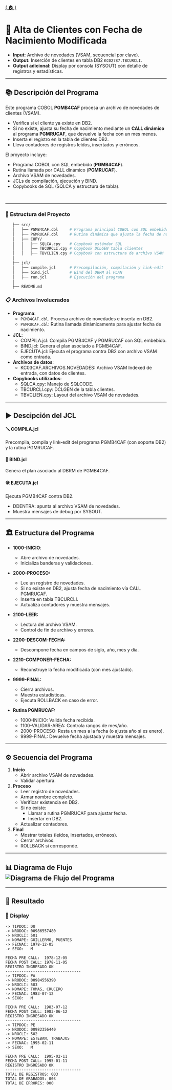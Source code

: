 [( 🏠 )](/) </div>  

# 📄 Alta de Clientes con Fecha de Nacimiento Modificada  

- **Input:** Archivo de novedades (VSAM, secuencial por clave).  
- **Output:** Inserción de clientes en tabla DB2 `KC02787.TBCURCLI`.  
- **Output adicional:** Display por consola (SYSOUT) con detalle de registros y estadísticas.  

---

## 📚 Descripción del Programa  
Este programa COBOL **PGMB4CAF** procesa un archivo de novedades de clientes (VSAM).  
- Verifica si el cliente ya existe en DB2.  
- Si no existe, ajusta su fecha de nacimiento mediante un **CALL dinámico** al programa **PGMRUCAF**, que devuelve la fecha con un mes menos.  
- Inserta el registro en la tabla de clientes DB2.  
- Lleva contadores de registros leídos, insertados y erróneos.  

El proyecto incluye:  
- Programa COBOL con SQL embebido (**PGMB4CAF**).  
- Rutina llamada por CALL dinámico (**PGMRUCAF**).  
- Archivo VSAM de novedades.  
- JCLs de compilación, ejecución y BIND.  
- Copybooks de SQL (SQLCA y estructura de tabla).  

</br>  

---

### 🚀 Estructura del Proyecto  
```bash
   ├── src/
   │   ├── PGMB4CAF.cbl     # Programa principal COBOL con SQL embebido
   │   ├── PGMRUCAF.cbl     # Rutina dinámica que ajusta la fecha de nacimiento
   │   ├── COPY/
   │   │   ├── SQLCA.cpy    # Copybook estándar SQL
   │   │   ├── TBCURCLI.cpy # Copybook DCLGEN tabla clientes
   │   │   ├── TBVCLIEN.cpy # Copybook con estructura de archivo VSAM
   │
   ├── jcl/
   │   ├── compile.jcl      # Precompilación, compilación y link-edit
   │   ├── bind.jcl         # Bind del DBRM al PLAN
   │   ├── run.jcl          # Ejecución del programa
   │
   ├── README.md
```

### 📋 Archivos Involucrados 
- **Programa**: 
   - `PGMB4CAF.cbl`. Procesa archivo de novedades e inserta en DB2.
   - `PGMRUCAF.cbl`: Rutina llamada dinámicamente para ajustar fecha de nacimiento.
- **JCL**: 
  - COMPILA.jcl: Compila PGMB4CAF y PGMRUCAF con SQL embebido.
  - BIND.jcl: Genera el plan asociado a PGMB4CAF.
  - EJECUTA.jcl: Ejecuta el programa contra DB2 con archivo VSAM como entrada.
- **Archivos de datos**: 
  - KC03CAF.ARCHIVOS.NOVEDADES: Archivo VSAM Indexed de entrada, con datos de clientes.
- **Copybooks utilizados**: 
   - SQLCA.cpy: Manejo de SQLCODE.
   - TBCURCLI.cpy: DCLGEN de la tabla clientes.
   - TBVCLIEN.cpy: Layout del archivo VSAM de novedades.


---
## ▶️ Descipción del JCL 

#### 🪛 COMPILA.jcl 
Precompila, compila y link-edit del programa PGMB4CAF (con soporte DB2) y la rutina PGMRUCAF.

#### 🔗 BIND.jcl 
Genera el plan asociado al DBRM de PGMB4CAF.

#### 🛠️ EJECUTA.jcl 
Ejecuta PGMB4CAF contra DB2.
   - DDENTRA: apunta al archivo VSAM de novedades.
   - Muestra mensajes de debug por SYSOUT.

---

## 🏛️ Estructura del Programa 
- **1000-INICIO**:
   - Abre archivo de novedades.
   - Inicializa banderas y validaciones.

- **2000-PROCESO:**
   - Lee un registro de novedades.
   - Si no existe en DB2, ajusta fecha de nacimiento vía CALL PGMRUCAF.
   - Inserta en tabla TBCURCLI.
   - Actualiza contadores y muestra mensajes.

- **2100-LEER:**
   - Lectura del archivo VSAM.
   - Control de fin de archivo y errores.

- **2200-DESCOM-FECHA:**
   - Descompone fecha en campos de siglo, año, mes y día.

- **2210-COMPONER-FECHA:**
   - Reconstruye la fecha modificada (con mes ajustado).

- **9999-FINAL:**
   - Cierra archivos.
   - Muestra estadísticas.
   - Ejecuta ROLLBACK en caso de error.

- **Rutina PGMRUCAF:**
   - 1000-INICIO: Valida fecha recibida.
   - 1100-VALIDAR-AREA: Controla rangos de mes/año.
   - 2000-PROCESO: Resta un mes a la fecha (o ajusta año si es enero).
   - 9999-FINAL: Devuelve fecha ajustada y muestra mensajes.

---

## ⚙️ Secuencia del Programa 
1. **Inicio** 
   - Abrir archivo VSAM de novedades.
   - Validar apertura.
2. **Proceso** 
   - Leer registro de novedades.
   - Armar nombre completo.
   - Verificar existencia en DB2.
   - Si no existe:
      - Llamar a rutina PGMRUCAF para ajustar fecha.
      - Insertar en DB2.
   - Actualizar contadores.
3. **Final** 
   - Mostrar totales (leídos, insertados, erróneos).
   - Cerrar archivos.
   - ROLLBACK si corresponde.

---

## 📊 Diagrama de Flujo <image src="./GRAFICO.png" alt="Diagrama de Flujo del Programa"> 

---

## 🎯 Resultado 

### 💬 Display
```TEXT
-> TIPDOC: DU                                                            
-> NRODOC: 00986557480                                                   
-> NROCLI: 501                                                           
-> NOMAPE: GUILLERMO, PUENTES                                            
-> FECNAC: 1978-12-05                                                    
-> SEXO:   M                                                             
                                                                         
FECHA PRE CALL:  1978-12-05                                              
FECHA POST CALL: 1978-11-05                                              
REGISTRO INGRESADO OK                                                    
---------------------------------                                        
-> TIPDOC: PA                                                            
-> NRODOC: 00984556390                                                   
-> NROCLI: 503                                                           
-> NOMAPE: TOMAS, CRUCERO                                                
-> FECNAC: 1983-07-12                                                    
-> SEXO:   M                                                             
                                                                         
FECHA PRE CALL:  1983-07-12                                              
FECHA POST CALL: 1983-06-12                                              
REGISTRO INGRESADO OK                                                    
---------------------------------                                        
-> TIPDOC: PE                                                            
-> NRODOC: 00982356440                                                   
-> NROCLI: 502                                                           
-> NOMAPE: ESTEBAN, TRABAJOS                                             
-> FECNAC: 1995-02-11                                                    
-> SEXO:   M                                                             
                                                                         
FECHA PRE CALL:  1995-02-11                                              
FECHA POST CALL: 1995-01-11                                              
REGISTRO INGRESADO OK                                                    
---------------------------------                                        
TOTAL DE REGISTROS: 003                                                  
TOTAL DE GRABADOS: 003                                                   
TOTAL DE ERRORES: 000 
```